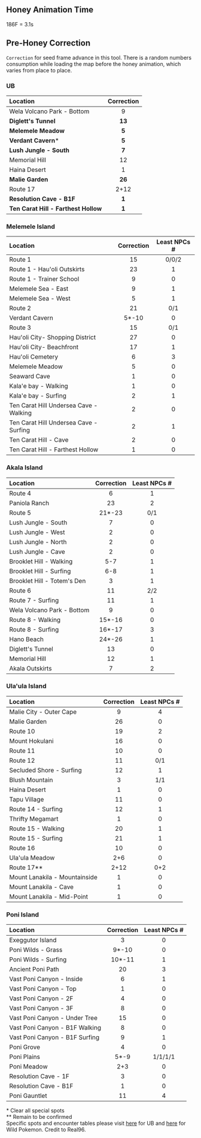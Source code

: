 ## Honey Animation Time 
186F = 3.1s

## Pre-Honey Correction
`Correction` for seed frame advance in this tool. There is a random numbers consumption while loading the map before the honey animation, which varies from place to place.  

### UB
| Location                             | Correction |
| :----------------------------------- | :--------: |
| Wela Volcano Park - Bottom           |     9      |
| **Diglett's Tunnel**                 |   **13**   |
| **Melemele Meadow**                  |   **5**    |
| **Verdant Cavern***                  |   **5**    |
| **Lush Jungle - South**              |   **7**    |
| Memorial Hill                        |     12     |
| Haina Desert                         |     1      |
| **Malie Garden**                     |   **26**   |
| Route 17                             |    2+12    |
| **Resolution Cave - B1F**            |   **1**    |
| **Ten Carat Hill - Farthest Hollow** |   **1**    |

### Melemele Island
| Location                               | Correction | Least NPCs # |
| :------------------------------------- | :--------: | :----------: |
| Route 1                                |     15     |    0/0/2     |
| Route 1 - Hau'oli Outskirts            |     23     |      1       |
| Route 1 - Trainer School               |     9      |      0       |
| Melemele Sea - East                    |     9      |      1       |
| Melemele Sea - West                    |     5      |      1       |
| Route 2                                |     21     |     0/1      |
| Verdant Cavern                         |   5*-10    |      0       |
| Route 3                                |     15     |     0/1      |
| Hau'oli City- Shopping District        |     27     |      0       |
| Hau'oli City- Beachfront               |     17     |      1       |
| Hau'oli Cemetery                       |     6      |      3       |
| Melemele Meadow                        |     5      |      0       |
| Seaward Cave                           |     1      |      0       |
| Kala'e bay - Walking                   |     1      |      0       |
| Kala'e bay - Surfing                   |     2      |      1       |
| Ten Carat Hill Undersea Cave - Walking |     2      |      0       |
| Ten Carat Hill Undersea Cave - Surfing |     2      |      1       |
| Ten Carat Hill - Cave                  |     2      |      0       |
| Ten Carat Hill - Farthest Hollow       |     1      |      0       |

### Akala Island
| Location                    | Correction | Least NPCs # |
| :-------------------------- | :--------: | :----------: |
| Route 4                     |     6      |      1       |
| Paniola Ranch               |     23     |      2       |
| Route 5                     |   21*-23   |     0/1      |
| Lush Jungle - South         |     7      |      0       |
| Lush Jungle - West          |     2      |      0       |
| Lush Jungle - North         |     2      |      0       |
| Lush Jungle - Cave          |     2      |      0       |
| Brooklet Hill - Walking     |    5-7     |      1       |
| Brooklet Hill - Surfing     |    6-8     |      1       |
| Brooklet Hill - Totem's Den |     3      |      1       |
| Route 6                     |     11     |     2/2      |
| Route 7 - Surfing           |     11     |      1       |
| Wela Volcano Park - Bottom  |     9      |      0       |
| Route 8 - Walking           |   15*-16   |      0       |
| Route 8 - Surfing           |   16*-17   |      3       |
| Hano Beach                  |   24*-26   |      1       |
| Diglett's Tunnel            |     13     |      0       |
| Memorial Hill               |     12     |      1       |
| Akala Outskirts             |     7      |      2       |

### Ula'ula Island
| Location                      | Correction | Least NPCs # |
| :---------------------------- | :--------: | :----------: |
| Malie City - Outer Cape       |     9      |      4       |
| Malie Garden                  |     26     |      0       |
| Route 10                      |     19     |      2       |
| Mount Hokulani                |     16     |      0       |
| Route 11                      |     10     |      0       |
| Route 12                      |     11     |     0/1      |
| Secluded Shore - Surfing      |     12     |      1       |
| Blush Mountain                |     3      |     1/1      |
| Haina Desert                  |     1      |      0       |
| Tapu Village                  |     11     |      0       |
| Route 14 - Surfing            |     12     |      1       |
| Thrifty Megamart              |     1      |      0       |
| Route 15 - Walking            |     20     |      1       |
| Route 15 - Surfing            |     21     |      1       |
| Route 16                      |     10     |      0       |
| Ula'ula Meadow                |    2+6     |      0       |
| Route 17\*\*                  |    2+12    |     0+2      |
| Mount Lanakila - Mountainside |     1      |      0       |
| Mount Lanakila - Cave         |     1      |      0       |
| Mount Lanakila - Mid-Point    |     1      |      0       |

### Poni Island
| Location                       | Correction | Least NPCs # |
| :----------------------------- | :--------: | :----------: |
| Exeggutor Island               |     3      |      0       |
| Poni Wilds - Grass             |   9*-10    |      0       |
| Poni Wilds - Surfing           |   10*-11   |      1       |
| Ancient Poni Path              |     20     |      3       |
| Vast Poni Canyon - Inside      |     6      |      1       |
| Vast Poni Canyon - Top         |     1      |      0       |
| Vast Poni Canyon - 2F          |     4      |      0       |
| Vast Poni Canyon - 3F          |     8      |      0       |
| Vast Poni Canyon - Under Tree  |     15     |      0       |
| Vast Poni Canyon - B1F Walking |     8      |      0       |
| Vast Poni Canyon - B1F Surfing |     9      |      1       |
| Poni Grove                     |     4      |      0       |
| Poni Plains                    |    5*-9    |   1/1/1/1    |
| Poni Meadow                    |    2+3     |      0       |
| Resolution Cave - 1F           |     3      |      0       |
| Resolution Cave - B1F          |     1      |      0       |
| Poni Gauntlet                  |     11     |      4       |

\* Clear all special spots  
\*\* Remain to be confirmed  
Specific spots and encounter tables please visit [here](UB%20Rate%20and%20Spots.md) for UB and [here](http://pokerng.forumcommunity.net/?t=59613020) for Wild Pokemon. Credit to Real96.
